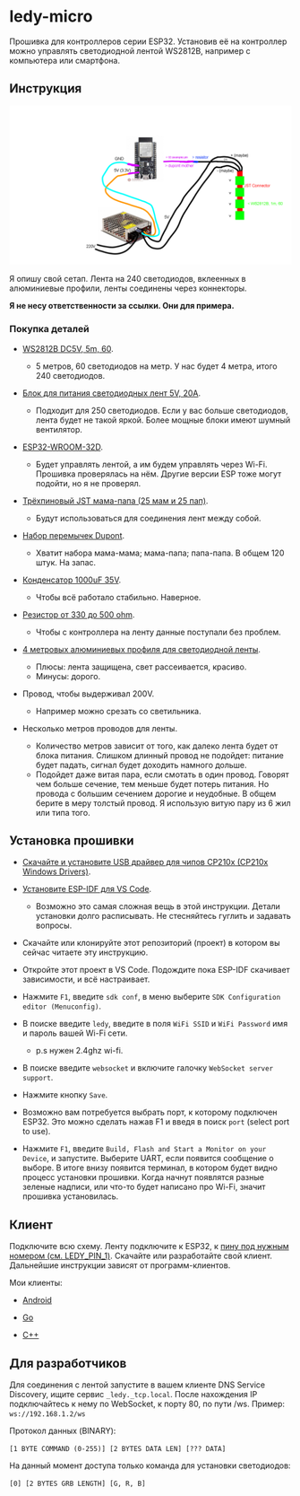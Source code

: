 # ledy-micro

Прошивка для контроллеров серии ESP32. Установив её на контроллер можно управлять светодиодной лентой WS2812B, например с компьютера или смартфона.

## Инструкция

![connection](./connection.png)

Я опишу свой сетап. Лента на 240 светодиодов, вклеенных в алюминиевые профили, ленты соединены через коннекторы.

**Я не несу ответственности за ссылки. Они для примера.**

### Покупка деталей

- [WS2812B DC5V, 5m, 60](https://aliexpress.ru/item/1005004289391906.html?sku_id=12000028647033757).
    - 5 метров, 60 светодиодов на метр. У нас будет 4 метра, итого 240 светодиодов.

- [Блок для питания светодиодных лент 5V, 20A](https://aliexpress.ru/item/32983648084.html?sku_id=12000020572027891).
    - Подходит для 250 светодиодов. Если у вас больше светодиодов, лента будет не такой яркой. Более мощные блоки имеют шумный вентилятор.

- [ESP32-WROOM-32D](https://aliexpress.ru/item/32802431728.html?sku_id=12000016105015423&spm=a2g2w.productlist.search_results.0.31b129bcwI0NCZ).
    - Будет управлять лентой, а им будем управлять через Wi-Fi. Прошивка проверялась на нём. Другие версии ESP тоже могут подойти, но я не проверял.

- [Трёхпиновый JST мама-папа (25 мам и 25 пап)](https://aliexpress.ru/item/32801353259.html?sku_id=64124731349).
    - Будут использоваться для соединения лент между собой.

- [Набор перемычек Dupont](https://aliexpress.ru/item/4000203371860.html?sku_id=10000000774493025).
    - Хватит набора мама-мама; мама-папа; папа-папа. В общем 120 штук. На запас.

- [Конденсатор 1000uF 35V](https://aliexpress.ru/item/32979694071.html?sku_id=66743790762&spm=.search_results.0.31473ff56FQOPi).
    - Чтобы всё работало стабильно. Наверное.

- [Резистор от 330 до 500 ohm](https://aliexpress.ru/item/32799429233.html?sku_id=64117250878&spm=a2g2w.productlist.search_results.0.414d22d02NhVjr).
    - Чтобы с контроллера на ленту данные поступали без проблем.

- [4 метровых алюминиевых профиля для светодиодной ленты](https://aliexpress.ru/item/1005005236328671.html?sku_id=12000032314503343&spm=.search_results.7.2ffc3447KrAG6H).
    - Плюсы: лента защищена, свет рассеивается, красиво.
    - Минусы: дорого.

- Провод, чтобы выдерживал 200V.
    - Например можно срезать со светильника.

- Несколько метров проводов для ленты.
    - Количество метров зависит от того, как далеко лента будет от блока питания. Слишком длинный провод не подойдет: питание будет падать, сигнал будет доходить намного дольше.
    - Подойдет даже витая пара, если смотать в один провод. Говорят чем больше сечение, тем меньше будет потерь питания. Но провода с большим сечением дорогие и неудобные. В общем берите в меру толстый провод. Я использую витую пару из 6 жил или типа того.

## Установка прошивки

- [Скачайте и установите USB драйвер для чипов CP210x (CP210x Windows Drivers)](https://www.silabs.com/developers/usb-to-uart-bridge-vcp-drivers?tab=downloads).

- [Установите ESP-IDF для VS Code](https://github.com/espressif/vscode-esp-idf-extension/blob/master/docs/tutorial/install.md).
    - Возможно это самая сложная вещь в этой инструкции. Детали установки долго расписывать. Не стесняйтесь гуглить и задавать вопросы.

- Скачайте или клонируйте этот репозиторий (проект) в котором вы сейчас читаете эту инструкцию.

- Откройте этот проект в VS Code. Подождите пока ESP-IDF скачивает зависимости, и всё настраивает.

- Нажмите ``F1``, введите ``sdk conf``, в меню выберите ``SDK Configuration editor (Menuconfig)``.

- В поиске введите ``ledy``, введите в поля ``WiFi SSID`` и ``WiFi Password`` имя и пароль вашей Wi-Fi сети.
    - p.s нужен 2.4ghz wi-fi.

- В поиске введите ``websocket`` и включите галочку ``WebSocket server support``.

- Нажмите кнопку ``Save``.

- Возможно вам потребуется выбрать порт, к которому подключен ESP32. Это можно сделать нажав F1 и введя в поиск ``port`` (select port to use). 

- Нажмите ``F1``, введите ``Build, Flash and Start a Monitor on your Device``, и запустите. Выберите UART, если появится сообщение о выборе. В итоге внизу появится терминал, в котором будет видно процесс установки прошивки. Когда начнут появлятся разные зеленые надписи, или что-то будет написано про Wi-Fi, значит прошивка установилась.

## Клиент

Подключите всю схему. Ленту подключите к ESP32, к [пину под нужным номером (см. LEDY_PIN_1)](./main/theled.h). Скачайте или разработайте свой клиент. Дальнейшие инструкции зависят от программ-клиентов.

Мои клиенты:

- [Android](https://github.com/oklookat/ledy-a)

- [Go](https://github.com/oklookat/ledy)

- [C++](https://github.com/oklookat/ledy-c)

## Для разработчиков

Для соединения с лентой запустите в вашем клиенте DNS Service Discovery, ищите сервис ``_ledy._tcp.local``. После нахождения IP подключайтесь к нему по WebSocket, к порту 80, по пути /ws. Пример: ``ws://192.168.1.2/ws``

Протокол данных (BINARY):

```[1 BYTE COMMAND (0-255)] [2 BYTES DATA LEN] [??? DATA]```

На данный момент доступа только команда для установки светодиодов:

```[0] [2 BYTES GRB LENGTH] [G, R, B]```
